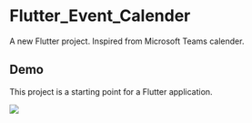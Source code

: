 # Flutter_Event_Calender

A new Flutter project. Inspired from Microsoft Teams calender.

## Demo

This project is a starting point for a Flutter application.

![](https://github.com/manoj-narasimha/flutter-event-calender/demo.gif)
